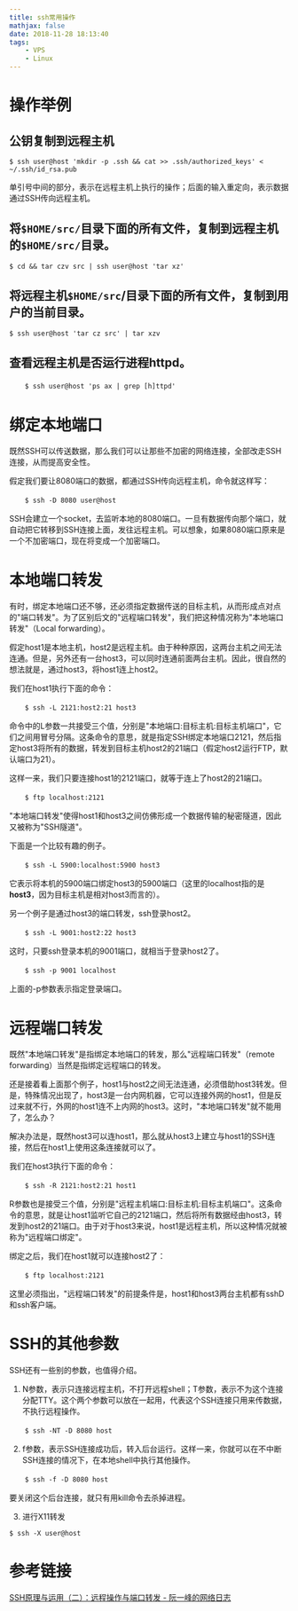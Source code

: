 ```yaml
---
title: ssh常用操作
mathjax: false
date: 2018-11-28 18:13:40
tags:
    - VPS
    - Linux
---
```


# 操作举例  

## 公钥复制到远程主机  
`$ ssh user@host 'mkdir -p .ssh && cat >> .ssh/authorized_keys' < ~/.ssh/id_rsa.pub`

单引号中间的部分，表示在远程主机上执行的操作；后面的输入重定向，表示数据通过SSH传向远程主机。  

## 将`$HOME/src/`目录下面的所有文件，复制到远程主机的`$HOME/src/`目录。  

`$ cd && tar czv src | ssh user@host 'tar xz'`  

## 将远程主机`$HOME/src`/目录下面的所有文件，复制到用户的当前目录。

`$ ssh user@host 'tar cz src' | tar xzv`

## 查看远程主机是否运行进程httpd。

　　`$ ssh user@host 'ps ax | grep [h]ttpd'`

# 绑定本地端口  

既然SSH可以传送数据，那么我们可以让那些不加密的网络连接，全部改走SSH连接，从而提高安全性。  

假定我们要让8080端口的数据，都通过SSH传向远程主机，命令就这样写：  

　　`$ ssh -D 8080 user@host`

SSH会建立一个socket，去监听本地的8080端口。一旦有数据传向那个端口，就自动把它转移到SSH连接上面，发往远程主机。可以想象，如果8080端口原来是一个不加密端口，现在将变成一个加密端口。

# 本地端口转发  

有时，绑定本地端口还不够，还必须指定数据传送的目标主机，从而形成点对点的"端口转发"。为了区别后文的"远程端口转发"，我们把这种情况称为"本地端口转发"（Local forwarding）。

假定host1是本地主机，host2是远程主机。由于种种原因，这两台主机之间无法连通。但是，另外还有一台host3，可以同时连通前面两台主机。因此，很自然的想法就是，通过host3，将host1连上host2。

我们在host1执行下面的命令：

　　`$ ssh -L 2121:host2:21 host3`

命令中的L参数一共接受三个值，分别是"本地端口:目标主机:目标主机端口"，它们之间用冒号分隔。这条命令的意思，就是指定SSH绑定本地端口2121，然后指定host3将所有的数据，转发到目标主机host2的21端口（假定host2运行FTP，默认端口为21）。

这样一来，我们只要连接host1的2121端口，就等于连上了host2的21端口。

　　`$ ftp localhost:2121`

"本地端口转发"使得host1和host3之间仿佛形成一个数据传输的秘密隧道，因此又被称为"SSH隧道"。

下面是一个比较有趣的例子。

　　`$ ssh -L 5900:localhost:5900 host3`

它表示将本机的5900端口绑定host3的5900端口（这里的localhost指的是**host3**，因为目标主机是相对host3而言的）。

另一个例子是通过host3的端口转发，ssh登录host2。

　　`$ ssh -L 9001:host2:22 host3`

这时，只要ssh登录本机的9001端口，就相当于登录host2了。

　　`$ ssh -p 9001 localhost`

上面的-p参数表示指定登录端口。

# 远程端口转发  

既然"本地端口转发"是指绑定本地端口的转发，那么"远程端口转发"（remote forwarding）当然是指绑定远程端口的转发。

还是接着看上面那个例子，host1与host2之间无法连通，必须借助host3转发。但是，特殊情况出现了，host3是一台内网机器，它可以连接外网的host1，但是反过来就不行，外网的host1连不上内网的host3。这时，"本地端口转发"就不能用了，怎么办？

解决办法是，既然host3可以连host1，那么就从host3上建立与host1的SSH连接，然后在host1上使用这条连接就可以了。

我们在host3执行下面的命令：

　　`$ ssh -R 2121:host2:21 host1`

R参数也是接受三个值，分别是"远程主机端口:目标主机:目标主机端口"。这条命令的意思，就是让host1监听它自己的2121端口，然后将所有数据经由host3，转发到host2的21端口。由于对于host3来说，host1是远程主机，所以这种情况就被称为"远程端口绑定"。

绑定之后，我们在host1就可以连接host2了：

　　`$ ftp localhost:2121`

这里必须指出，"远程端口转发"的前提条件是，host1和host3两台主机都有sshD和ssh客户端。

# SSH的其他参数

SSH还有一些别的参数，也值得介绍。

1. N参数，表示只连接远程主机，不打开远程shell；T参数，表示不为这个连接分配TTY。这个两个参数可以放在一起用，代表这个SSH连接只用来传数据，不执行远程操作。

　　`$ ssh -NT -D 8080 host`

2. f参数，表示SSH连接成功后，转入后台运行。这样一来，你就可以在不中断SSH连接的情况下，在本地shell中执行其他操作。

　　`$ ssh -f -D 8080 host`

要关闭这个后台连接，就只有用kill命令去杀掉进程。

3. 进行X11转发  

`$ ssh -X user@host`


# 参考链接

[SSH原理与运用（二）：远程操作与端口转发 - 阮一峰的网络日志](http://www.ruanyifeng.com/blog/2011/12/ssh_port_forwarding.html)

